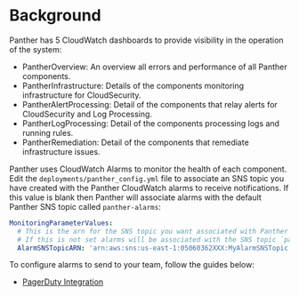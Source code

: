 # Background

Panther has 5 CloudWatch dashboards to provide visibility in the operation of the system:

- PantherOverview: An overview all errors and performance of all Panther components.
- PantherInfrastructure: Details of the components monitoring infrastructure for CloudSecurity.
- PantherAlertProcessing: Detail of the components that relay alerts for CloudSecurity and Log Processing.
- PantherLogProcessing: Detail of the components processing logs and running rules.
- PantherRemediation: Detail of the components that remediate infrastructure issues.

Panther uses CloudWatch Alarms to monitor the health of each component. Edit the `deployments/panther_config.yml`
file to associate an SNS topic you have created with the Panther CloudWatch alarms to receive notifications. If this value is
blank then Panther will associate alarms with the default Panther SNS topic called `panther-alarms`:

```yaml
MonitoringParameterValues:
  # This is the arn for the SNS topic you want associated with Panther system alarms.
  # If this is not set alarms will be associated with the SNS topic `panther-alarms`.
  AlarmSNSTopicARN: 'arn:aws:sns:us-east-1:05060362XXX:MyAlarmSNSTopic'
```

To configure alarms to send to your team, follow the guides below:

- [PagerDuty Integration](https://support.pagerduty.com/docs/aws-cloudwatch-integration-guide)
